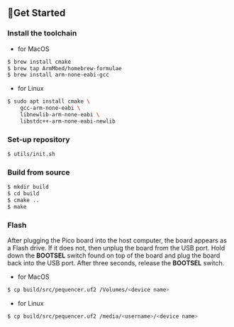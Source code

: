 ## 🏃Get Started
### Install the toolchain
 - for MacOS
```sh
$ brew install cmake
$ brew tap ArmMbed/homebrew-formulae
$ brew install arm-none-eabi-gcc
```
- for Linux
```sh
$ sudo apt install cmake \
	gcc-arm-none-eabi \
	libnewlib-arm-none-eabi \ 
	libstdc++-arm-none-eabi-newlib
```
### Set-up repository
```sh
$ utils/init.sh
```
### Build from source
```sh
$ mkdir build
$ cd build
$ cmake ..
$ make
```
### Flash
After plugging the Pico board into the host computer, the board appears as a Flash drive. If it does not, then unplug the board from the USB port. Hold down the **BOOTSEL** switch found on top of the board and plug the board back into the USB port. After three seconds, release the **BOOTSEL** switch.
 - for MacOS
```sh
$ cp build/src/pequencer.uf2 /Volumes/<device name>
```
 - for Linux
```sh
$ cp build/src/pequencer.uf2 /media/<username>/<device name>
```
